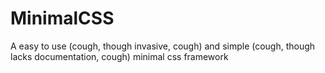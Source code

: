 # MinimalCSS
A easy to use (cough, though invasive, cough) and simple (cough, though lacks documentation, cough) minimal css framework
